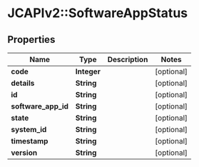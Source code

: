 # JCAPIv2::SoftwareAppStatus

## Properties
Name | Type | Description | Notes
------------ | ------------- | ------------- | -------------
**code** | **Integer** |  | [optional] 
**details** | **String** |  | [optional] 
**id** | **String** |  | [optional] 
**software_app_id** | **String** |  | [optional] 
**state** | **String** |  | [optional] 
**system_id** | **String** |  | [optional] 
**timestamp** | **String** |  | [optional] 
**version** | **String** |  | [optional] 

